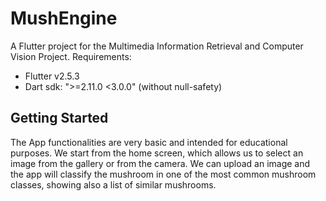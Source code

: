 # MushEngine

A Flutter project for the Multimedia Information Retrieval and Computer Vision Project.
Requirements:
- Flutter v2.5.3
- Dart sdk: ">=2.11.0 <3.0.0" (without null-safety)

## Getting Started

The App functionalities are very basic and intended for educational purposes.
We start from the home screen, which allows us to select an image from the gallery or from
the camera.
We can upload an image and the app will classify the mushroom in one of the most common mushroom classes, showing also a list of similar mushrooms.
